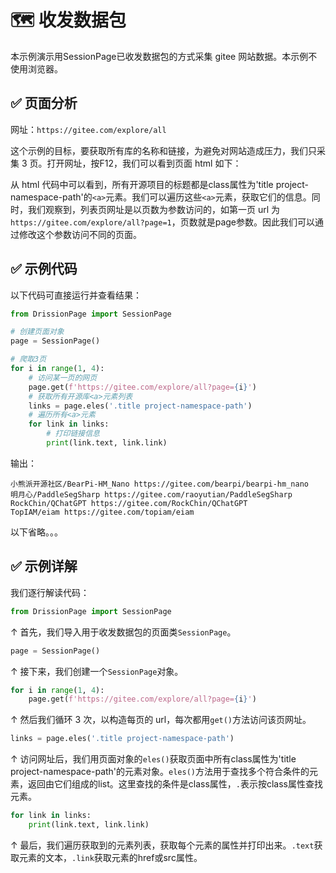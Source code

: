 # 🗺️ 收发数据包

本示例演示用SessionPage已收发数据包的方式采集 gitee 网站数据。本示例不使用浏览器。

## ✅️ 页面分析

网址：`https://gitee.com/explore/all`

这个示例的目标，要获取所有库的名称和链接，为避免对网站造成压力，我们只采集 3 页。打开网址，按F12，我们可以看到页面 html 如下：

从 html 代码中可以看到，所有开源项目的标题都是class属性为'title project-namespace-path'的`<a>`元素。我们可以遍历这些`<a>`元素，获取它们的信息。同时，我们观察到，列表页网址是以页数为参数访问的，如第一页 url 为`https://gitee.com/explore/all?page=1`，页数就是page参数。因此我们可以通过修改这个参数访问不同的页面。

## ✅️ 示例代码

以下代码可直接运行并查看结果：

```python
from DrissionPage import SessionPage

# 创建页面对象
page = SessionPage()

# 爬取3页
for i in range(1, 4):
    # 访问某一页的网页
    page.get(f'https://gitee.com/explore/all?page={i}')
    # 获取所有开源库<a>元素列表
    links = page.eles('.title project-namespace-path')
    # 遍历所有<a>元素
    for link in links:
        # 打印链接信息
        print(link.text, link.link)
```

输出：

```
小熊派开源社区/BearPi-HM_Nano https://gitee.com/bearpi/bearpi-hm_nano
明月心/PaddleSegSharp https://gitee.com/raoyutian/PaddleSegSharp
RockChin/QChatGPT https://gitee.com/RockChin/QChatGPT
TopIAM/eiam https://gitee.com/topiam/eiam
```

以下省略。。。

## ✅️ 示例详解

我们逐行解读代码：

```python
from DrissionPage import SessionPage
```

↑ 首先，我们导入用于收发数据包的页面类`SessionPage`。

```python
page = SessionPage()
```

↑ 接下来，我们创建一个`SessionPage`对象。

```python
for i in range(1, 4):
    page.get(f'https://gitee.com/explore/all?page={i}')
```

↑ 然后我们循环 3 次，以构造每页的 url，每次都用`get()`方法访问该页网址。

```python
links = page.eles('.title project-namespace-path')
```

↑ 访问网址后，我们用页面对象的`eles()`获取页面中所有class属性为'title project-namespace-path'的元素对象。`eles()`方法用于查找多个符合条件的元素，返回由它们组成的list。这里查找的条件是class属性，`.`表示按class属性查找元素。

```python
for link in links:
    print(link.text, link.link)
```

↑ 最后，我们遍历获取到的元素列表，获取每个元素的属性并打印出来。`.text`获取元素的文本，`.link`获取元素的href或src属性。
```